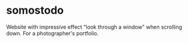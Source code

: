 # somostodo
Website with impressive effect "look through a window" when scrolling down. For a photographer's portfolio.
